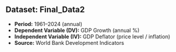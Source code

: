 ## Dataset: Final_Data2
- **Period:** 1961–2024 (annual)  
- **Dependent Variable (DV):** GDP Growth (annual %)  
- **Independent Variable (IV):** GDP Deflator (price level / inflation)  
- **Source:** World Bank Development Indicators
